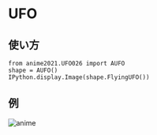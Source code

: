 # UFO

## 使い方

```
from anime2021.UFO026 import AUFO
shape = AUFO()
IPython.display.Image(shape.FlyingUFO())
```

## 例

![anime](https://user-images.githubusercontent.com/94023016/146922940-3505976a-2956-47e0-b764-1f1368fd5e6f.png)

